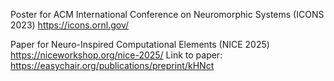Poster for ACM International Conference on Neuromorphic Systems (ICONS 2023) https://icons.ornl.gov/ 

Paper for Neuro-Inspired Computational Elements (NICE 2025) https://niceworkshop.org/nice-2025/ 
Link to paper: https://easychair.org/publications/preprint/kHNct 

